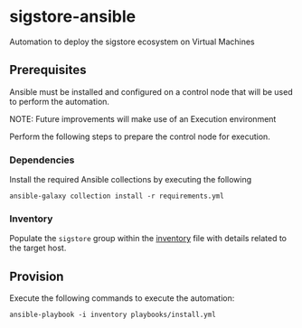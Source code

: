 # sigstore-ansible

Automation to deploy the sigstore ecosystem on Virtual Machines

## Prerequisites

Ansible must be installed and configured on a control node that will be used to perform the automation.

NOTE: Future improvements will make use of an Execution environment

Perform the following steps to prepare the control node for execution.

### Dependencies

Install the required Ansible collections by executing the following 

```shell
ansible-galaxy collection install -r requirements.yml 
```

### Inventory

Populate the `sigstore` group within the [inventory](inventory) file with details related to the target host.

## Provision

Execute the following commands to execute the automation:

```shell
ansible-playbook -i inventory playbooks/install.yml
```